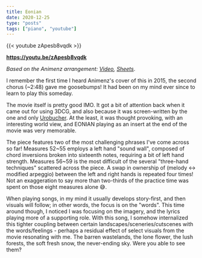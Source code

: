 ```yaml
---
title: Eonian
date: 2020-12-25
type: "posts"
tags: ["piano", "youtube"]
---
```


{{< youtube zApesb8vqdk >}}

**https://youtu.be/zApesb8vqdk**

_Based on the Animenz arrangement: [Video](https://youtu.be/XUuvTRBwdy0), [Sheets](https://sheet.host/sheet/uxpBSY)_.

I remember the first time I heard Animenz's cover of this in 2015, the second chorus (~2:48) gave me goosebumps! It had been on my mind ever since to learn to play this someday.

The movie itself is pretty good IMO. It got a bit of attention back when it came out for using 3DCG, and also because it was screen-written by the one and only [Urobucher](https://en.wikipedia.org/wiki/Gen_Urobuchi). At the least, it was thought provoking, with an interesting world view, and EONIAN playing as an insert at the end of the movie was very memorable.

The piece features two of the most challenging phrases I've come across so far! Measures 52~55 employs a left hand "sound wall", composed of chord inversions broken into sixteenth notes, requiring a bit of left hand strength. Measures 56~59 is the most difficult of the several "three-hand techniques" scattered across the piece. A swap in ownership of (melody <-> modified arpeggio) between the left and right hands is repeated four times! Not an exaggeration to say more than two-thirds of the practice time was spent on those eight measures alone 😅.

When playing songs, in my mind it usually develops story-first, and then visuals will follow; in other words, the focus is on the "words". This time around though, I noticed I was focusing on the imagery, and the lyrics playing more of a supporting role. With this song, I somehow internalized this tighter coupling between certain landscapes/sceneries/cutscenes with the words/feelings - perhaps a residual effect of select visuals from the movie resonating with me. The barren wastelands, the lone flower, the lush forests, the soft fresh snow, the never-ending sky. Were you able to see them?
